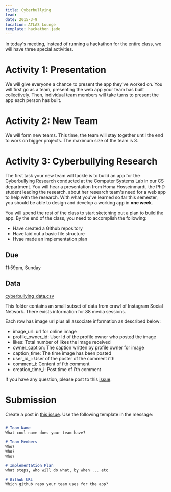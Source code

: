 ```yaml
---
title: Cyberbullying
lead: 
date: 2015-3-9
location: ATLAS Lounge
template: hackathon.jade
---
```


In today's meeting, instead of running a hackathon for the entire class, we will have three special activities. 

# Activity 1: Presentation

We will give everyone a chance to present the app they've worked on. You will first go as a team, presenting the web app your team has built collectively. Then, individual team members will take turns to present the app each person has built.

# Activity 2: New Team

We will form new teams. This time, the team will stay together until the end to work on bigger projects. The maximum size of the team is 3.

# Activity 3: Cyberbullying Research

The first task your new team will tackle is to build an app for the Cyberbullying Research conducted at the Computer Systems Lab in our CS department. You will hear a presentation from Homa Hosseinmardi, the PhD student leading the research, about her research team's need for a web app to help with the research. With what you've learned so far this semester, you should be able to design and develop a working app in __one week__. 

You will spend the rest of the class to start sketching out a plan to build the app. By the end of the class, you need to accomplish the following:

* Have created a Github repository 
* Have laid out a basic file structure
* Hvae made an implementation plan

## Due
11:59pm, Sunday

## Data

[cyberbullying_data.csv](cyberbullying_data.csv)

This folder contains an small subset of data from crawl of Instagram Social Network. There exists information for 88 media sessions.

Each row has image url plus all associate information as described below:   

* image_url: url for online image
* profile_owner_id: User Id of the profile owner who posted the image 
* likes: Total number of likes the image received 
* owner_caption: The caption written by profile owner for image   
* caption_time: The time image has been posted    
* user_id_i: User of the poster of the comment i’th   
* comment_i: Content of i’th comment  
* creation_time_i: Post time of i’th comment

If you have any question, please post to this [issue](https://github.com/ucdd2-sp15/announcements/issues/34).

# Submission

Create a post in [this issue](https://github.com/ucdd2-sp15/announcements/issues/31). Use the following template in the message:

```markdown

# Team Name
What cool name does your team have?

# Team Members
Who?
Who?
Who?

# Implementation Plan
what steps, who will do what, by when ... etc

# Github URL
Which github repo your team uses for the app?

```
